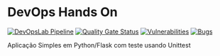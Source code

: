 # DevOps Hands On
[![DevOpsLab Pipeline](https://github.com/gabydias/devopslab-t05/actions/workflows/pipeline.yml/badge.svg)](https://github.com/gabydias/devopslab-t05/actions/workflows/pipeline.yml)
[![Quality Gate Status](https://sonarcloud.io/api/project_badges/measure?project=gabydias_devopslab-t05&metric=alert_status)](https://sonarcloud.io/summary/new_code?id=gabydias_devopslab-t05)
[![Vulnerabilities](https://sonarcloud.io/api/project_badges/measure?project=gabydias_devopslab-t05&metric=vulnerabilities)](https://sonarcloud.io/summary/new_code?id=gabydias_devopslab-t05)
[![Bugs](https://sonarcloud.io/api/project_badges/measure?project=gabydias_devopslab-t05&metric=bugs)](https://sonarcloud.io/summary/new_code?id=gabydias_devopslab-t05)

Aplicação Simples em Python/Flask com teste usando Unittest